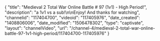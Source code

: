 {
    "title": "Medieval 2 Total War Online Battle # 97 (1v1) - High Period!",
    "description": "a 1v1 vs a sub!\n\nEnjoy! And thanks for watching",
    "channelid": "117404700",
    "videoid": "117405976",
    "date_created": "1408806006",
    "date_modified": "1506478302",
    "type": "captivate",
    "layout": "channelVideo",
    "url": "\/channel-4\/medieval-2-total-war-online-battle-97-1v1-high-period\/117404700-117405976"
}